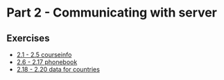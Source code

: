 # Part 2 - Communicating with server

## Exercises

- [2.1 - 2.5 courseinfo](courseinfo)
- [2.6 - 2.17 phonebook](phonebook)
- [2.18 - 2.20 data for countries](countriesdata)
